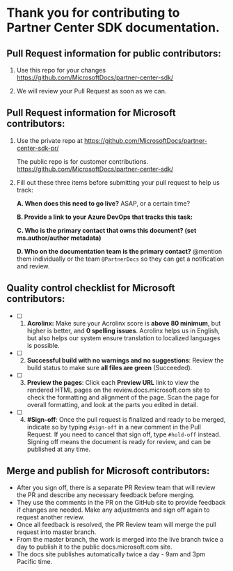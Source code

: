 # Thank you for contributing to Partner Center SDK documentation.

## Pull Request information for public contributors: 

1. Use this repo for your changes https://github.com/MicrosoftDocs/partner-center-sdk/

2. We will review your Pull Request as soon as we can. 

## Pull Request information for Microsoft contributors:

1. Use the private repo at https://github.com/MicrosoftDocs/partner-center-sdk-pr/

   The public repo is for customer contributions. https://github.com/MicrosoftDocs/partner-center-sdk/

2. Fill out these three items before submitting your pull request to help us track:

   **A. When does this need to go live?** ASAP, or a certain time?
   >

   **B. Provide a link to your Azure DevOps that tracks this task:**
   >

   **C. Who is the primary contact that owns this document? (set ms.author/author metadata)**
   >

   **D. Who on the documentation team is the primary contact?** \@mention them individually or the team `@PartnerDocs` so they can get a notification and review. 
   > 

## Quality control checklist for Microsoft contributors:

- [ ] 1. **Acrolinx:** Make sure your Acrolinx score is **above 80 minimum**, but higher is better, and **0 spelling issues**. Acrolinx helps us in English, but also helps our system ensure translation to localized languages is possible.

- [ ] 2. **Successful build with no warnings and no suggestions**: Review the build status to make sure **all files are green** (Succeeded).

- [ ] 3. **Preview the pages**: Click each **Preview URL** link to view the rendered HTML pages on the review.docs.microsoft.com site to check the formatting and alignment of the page. Scan the page for overall formatting, and look at the parts you edited in detail.

- [ ] 4. **#Sign-off**: Once the pull request is finalized and ready to be merged, indicate so by typing `#sign-off` in a new comment in the Pull Request. If you need to cancel that sign off, type `#hold-off` instead. Signing off means the document is ready for review, and can be published at any time. 


## Merge and publish for Microsoft contributors:
- After you sign off, there is a separate PR Review team that will review the PR and describe any necessary feedback before merging. 
- They use the comments in the PR on the GitHub site to provide feedback if changes are needed. Make any adjustments and sign off again to request another review.
- Once all feedback is resolved, the PR Review team will merge the pull request into master branch. 
- From the master branch, the work is merged into the live branch twice a day to publish it to the public docs.microsoft.com site.
- The docs site publishes automatically twice a day - 9am and 3pm Pacific time.
